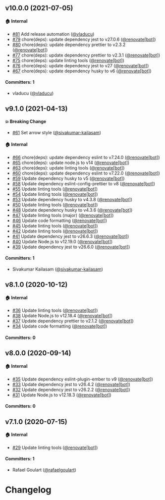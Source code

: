 ## v10.0.0 (2021-07-05)

#### :house: Internal
* [#81](https://github.com/smile-io/eslint-plugin-smile-ember/pull/81) Add release automation ([@vladucu](https://github.com/vladucu))
* [#79](https://github.com/smile-io/eslint-plugin-smile-ember/pull/79) chore(deps): update dependency jest to v27.0.6 ([@renovate[bot]](https://github.com/apps/renovate))
* [#80](https://github.com/smile-io/eslint-plugin-smile-ember/pull/80) chore(deps): update dependency prettier to v2.3.2 ([@renovate[bot]](https://github.com/apps/renovate))
* [#77](https://github.com/smile-io/eslint-plugin-smile-ember/pull/77) chore(deps): update dependency prettier to v2.3.1 ([@renovate[bot]](https://github.com/apps/renovate))
* [#75](https://github.com/smile-io/eslint-plugin-smile-ember/pull/75) chore(deps): update linting tools ([@renovate[bot]](https://github.com/apps/renovate))
* [#76](https://github.com/smile-io/eslint-plugin-smile-ember/pull/76) chore(deps): update dependency jest to v27 ([@renovate[bot]](https://github.com/apps/renovate))
* [#67](https://github.com/smile-io/eslint-plugin-smile-ember/pull/67) chore(deps): update dependency husky to v6 ([@renovate[bot]](https://github.com/apps/renovate))

#### Committers: 1
- vladucu ([@vladucu](https://github.com/vladucu))


## v9.1.0 (2021-04-13)

#### :boom: Breaking Change
* [#61](https://github.com/smile-io/eslint-plugin-smile-ember/pull/61) Set arrow style ([@sivakumar-kailasam](https://github.com/sivakumar-kailasam))

#### :house: Internal
* [#66](https://github.com/smile-io/eslint-plugin-smile-ember/pull/66) chore(deps): update dependency eslint to v7.24.0 ([@renovate[bot]](https://github.com/apps/renovate))
* [#65](https://github.com/smile-io/eslint-plugin-smile-ember/pull/65) chore(deps): update node.js to v14 ([@renovate[bot]](https://github.com/apps/renovate))
* [#63](https://github.com/smile-io/eslint-plugin-smile-ember/pull/63) chore(deps): update linting tools ([@renovate[bot]](https://github.com/apps/renovate))
* [#60](https://github.com/smile-io/eslint-plugin-smile-ember/pull/60) chore(deps): update dependency eslint to v7.22.0 ([@renovate[bot]](https://github.com/apps/renovate))
* [#59](https://github.com/smile-io/eslint-plugin-smile-ember/pull/59) Update dependency husky to v5 ([@renovate[bot]](https://github.com/apps/renovate))
* [#58](https://github.com/smile-io/eslint-plugin-smile-ember/pull/58) Update dependency eslint-config-prettier to v8 ([@renovate[bot]](https://github.com/apps/renovate))
* [#55](https://github.com/smile-io/eslint-plugin-smile-ember/pull/55) Update linting tools ([@renovate[bot]](https://github.com/apps/renovate))
* [#54](https://github.com/smile-io/eslint-plugin-smile-ember/pull/54) Update linting tools ([@renovate[bot]](https://github.com/apps/renovate))
* [#53](https://github.com/smile-io/eslint-plugin-smile-ember/pull/53) Update dependency husky to v4.3.8 ([@renovate[bot]](https://github.com/apps/renovate))
* [#50](https://github.com/smile-io/eslint-plugin-smile-ember/pull/50) Update linting tools ([@renovate[bot]](https://github.com/apps/renovate))
* [#48](https://github.com/smile-io/eslint-plugin-smile-ember/pull/48) Update dependency husky to v4.3.6 ([@renovate[bot]](https://github.com/apps/renovate))
* [#47](https://github.com/smile-io/eslint-plugin-smile-ember/pull/47) Update linting tools (major) ([@renovate[bot]](https://github.com/apps/renovate))
* [#46](https://github.com/smile-io/eslint-plugin-smile-ember/pull/46) Update code formatting ([@renovate[bot]](https://github.com/apps/renovate))
* [#45](https://github.com/smile-io/eslint-plugin-smile-ember/pull/45) Update linting tools ([@renovate[bot]](https://github.com/apps/renovate))
* [#42](https://github.com/smile-io/eslint-plugin-smile-ember/pull/42) Update linting tools ([@renovate[bot]](https://github.com/apps/renovate))
* [#41](https://github.com/smile-io/eslint-plugin-smile-ember/pull/41) Update dependency jest to v26.6.3 ([@renovate[bot]](https://github.com/apps/renovate))
* [#40](https://github.com/smile-io/eslint-plugin-smile-ember/pull/40) Update Node.js to v12.19.0 ([@renovate[bot]](https://github.com/apps/renovate))
* [#39](https://github.com/smile-io/eslint-plugin-smile-ember/pull/39) Update dependency jest to v26.6.0 ([@renovate[bot]](https://github.com/apps/renovate))

#### Committers: 1
- Sivakumar Kailasam ([@sivakumar-kailasam](https://github.com/sivakumar-kailasam))


## v8.1.0 (2020-10-12)

#### :house: Internal
* [#36](https://github.com/smile-io/eslint-plugin-smile-ember/pull/36) Update linting tools ([@renovate[bot]](https://github.com/apps/renovate))
* [#38](https://github.com/smile-io/eslint-plugin-smile-ember/pull/38) Update Node.js to v12.18.4 ([@renovate[bot]](https://github.com/apps/renovate))
* [#37](https://github.com/smile-io/eslint-plugin-smile-ember/pull/37) Update dependency prettier to v2.1.2 ([@renovate[bot]](https://github.com/apps/renovate))
* [#34](https://github.com/smile-io/eslint-plugin-smile-ember/pull/34) Update code formatting ([@renovate[bot]](https://github.com/apps/renovate))

#### Committers: 0



## v8.0.0 (2020-09-14)

#### :house: Internal
* [#35](https://github.com/smile-io/eslint-plugin-smile-ember/pull/35) Update dependency eslint-plugin-ember to v9 ([@renovate[bot]](https://github.com/apps/renovate))
* [#33](https://github.com/smile-io/eslint-plugin-smile-ember/pull/33) Update dependency jest to v26.4.2 ([@renovate[bot]](https://github.com/apps/renovate))
* [#32](https://github.com/smile-io/eslint-plugin-smile-ember/pull/32) Update dependency jest to v26.2.2 ([@renovate[bot]](https://github.com/apps/renovate))
* [#31](https://github.com/smile-io/eslint-plugin-smile-ember/pull/31) Update Node.js to v12.18.3 ([@renovate[bot]](https://github.com/apps/renovate))

#### Committers: 0



## v7.1.0 (2020-07-15)

#### :house: Internal
* [#29](https://github.com/smile-io/eslint-plugin-smile-ember/pull/29) Update linting tools ([@renovate[bot]](https://github.com/apps/renovate))

#### Committers: 1
- Rafael Goulart ([@rafaelgoulart](https://github.com/rafaelgoulart))



# Changelog
